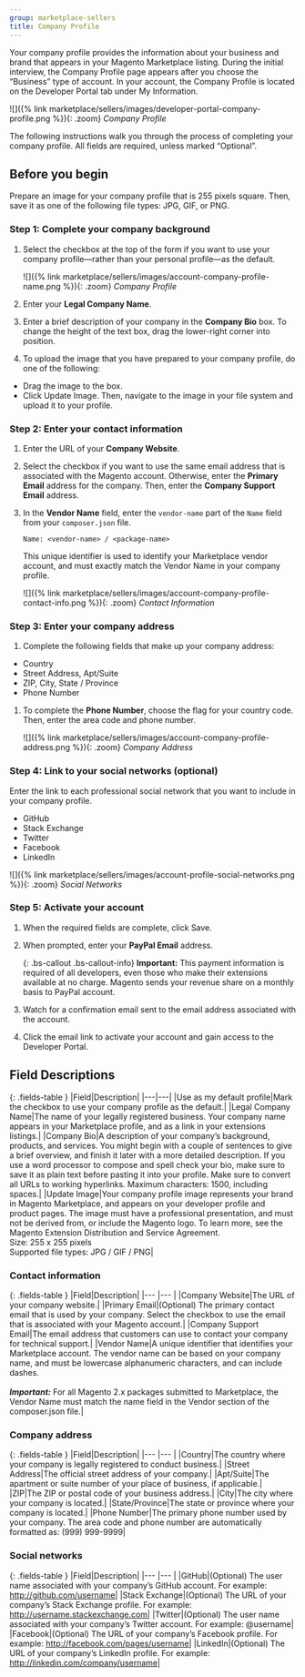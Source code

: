 ```yaml
---
group: marketplace-sellers
title: Company Profile
---
```


Your company profile provides the information about your business and brand that appears in your Magento Marketplace listing. During the initial interview, the Company Profile page appears after you choose the “Business” type of account. In your account, the Company Profile is located on the Developer Portal tab under My Information.

![]({% link marketplace/sellers/images/developer-portal-company-profile.png %}){: .zoom}
_Company Profile_

The following instructions walk you through the process of completing your company profile. All fields are required, unless marked “Optional”.

## Before you begin

Prepare an image for your company profile that is 255 pixels square. Then, save it as one of the following file types: JPG, GIF, or PNG.

### Step 1: Complete your company background

1. Select the checkbox at the top of the form if you want to use your company profile—rather than your personal profile—as the default.

    ![]({% link marketplace/sellers/images/account-company-profile-name.png %}){: .zoom}
    _Company Profile_

1. Enter your **Legal Company Name**.

1. Enter a brief description of your company in the **Company Bio** box. To change the height of the text box, drag the lower-right corner into position.

1. To upload the image that you have prepared to your company profile, do one of the following:

-  Drag the image to the box.
-  Click <span class="btn">Update Image</span>. Then, navigate to the image in your file system and upload it to your profile.

### Step 2: Enter your contact information

1. Enter the URL of your **Company Website**.

1. Select the checkbox if you want to use the same email address that is associated with the Magento account. Otherwise, enter the **Primary Email** address for the company. Then, enter the **Company Support Email** address.

1. In the **Vendor Name** field, enter the `vendor-name` part of the `Name` field from your `composer.json` file.

    `Name: <vendor-name> / <package-name>`

    <div class="bs-callout bs-callout-info" markdown="1">
    This unique identifier is used to identify your Marketplace vendor account, and must exactly match the Vendor Name in your company profile.
    </div>

    ![]({% link marketplace/sellers/images/account-company-profile-contact-info.png %}){: .zoom}
    _Contact Information_

### Step 3: Enter your company address

1. Complete the following fields that make up your company address:

-  Country
-  Street Address, Apt/Suite
-  ZIP, City, State / Province
-  Phone Number

1. To complete the **Phone Number**, choose the flag for your country code. Then, enter the area code and phone number.

    ![]({% link marketplace/sellers/images/account-company-profile-address.png %}){: .zoom}
    _Company Address_

### Step 4: Link to your social networks (optional)

Enter the link to each professional social network that you want to include in your company profile.

-  GitHub
-  Stack Exchange
-  Twitter
-  Facebook
-  LinkedIn

![]({% link marketplace/sellers/images/account-profile-social-networks.png %}){: .zoom}
_Social Networks_

### Step 5: Activate your account

1. When the required fields are complete, click <span class="btn">Save</span>.

1. When prompted, enter your **PayPal Email** address.

    {: .bs-callout .bs-callout-info}
    **Important:** This payment information is required of all developers, even those who make their extensions available at no charge. Magento sends your revenue share on a monthly basis to PayPal account.

1. Watch for a confirmation email sent to the email address associated with the account.

1. Click the email link to activate your account and gain access to the Developer Portal.

## Field Descriptions

{: .fields-table }
|Field|Description|
|---|---|
|Use as my default profile|Mark the checkbox to use your company profile as the default.|
|Legal Company Name|The name of your legally registered business. Your company name appears in your Marketplace profile, and as a link in your extensions listings.|
|Company Bio|A description of your company’s background, products, and services. You might begin with a couple of sentences to give a brief overview, and finish it later with a more detailed description. If you use a word processor to compose and spell check your bio, make sure to save it as plain text before pasting it into your profile. Make sure to convert all URLs to working hyperlinks. Maximum characters: 1500, including spaces.|
|Update Image|Your company profile image represents your brand in Magento Marketplace, and appears on your developer profile and product pages. The image must have a professional presentation, and must not be derived from, or include the Magento logo. To learn more, see the Magento Extension Distribution and Service Agreement. <br/>Size: 255 x 255 pixels <br/>Supported file types: JPG / GIF / PNG|

### Contact information

{: .fields-table }
|Field|Description|
|--- |--- |
|Company Website|The URL of your company website.|
|Primary Email|(Optional) The primary contact email that is used by your company. Select the checkbox to use the email that is associated with your Magento account.|
|Company Support Email|The email address that customers can use to contact your company for technical support.|
|Vendor Name|A unique identifier that identifies your Marketplace account. The vendor name can be based on your company name, and must be lowercase alphanumeric characters, and can include dashes. <br/><br/>**_Important:_** For all Magento 2.x packages submitted to Marketplace, the Vendor Name must match the name field in the Vendor section of the composer.json file.|

### Company address

{: .fields-table }
|Field|Description|
|--- |--- |
|Country|The country where your company is legally registered to conduct business.|
|Street Address|The official street address of your company.|
|Apt/Suite|The apartment or suite number of your place of business, if applicable.|
|ZIP|The ZIP or postal code of your business address.|
|City|The city where your company is located.|
|State/Province|The state or province where your company is located.|
|Phone Number|The primary phone number used by your company. The area code and phone number are automatically formatted as: (999) 999-9999|

### Social networks

{: .fields-table }
|Field|Description|
|--- |--- |
|GitHub|(Optional) The user name associated with your company’s GitHub account. For example: http://github.com/username|
|Stack Exchange|(Optional) The URL of your company’s Stack Exchange profile. For example: http://username.stackexchange.com|
|Twitter|(Optional) The user name associated with your company’s Twitter account. For example: @username|
|Facebook|(Optional) The URL of your company’s Facebook profile. For example: http://facebook.com/pages/username|
|LinkedIn|(Optional) The URL of your company’s LinkedIn profile. For example: http://linkedin.com/company/username|

